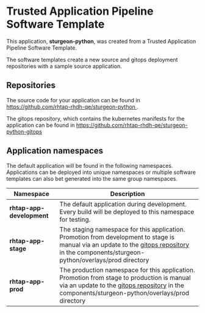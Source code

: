 # Trusted Application Pipeline Software Template

This application, **sturgeon-python**, was created from a Trusted Application Pipeline Software Template.

The software templates create a new source and gitops deployment repositories with a sample source application. 

## Repositories

The source code for your application can be found in [https://github.com/rhtap-rhdh-qe/sturgeon-python ](https://github.com/rhtap-rhdh-qe/sturgeon-python ).
 
The gitops repository, which contains the kubernetes manifests for the application can be found in 
[https://github.com/rhtap-rhdh-qe/sturgeon-python-gitops ](https://github.com/rhtap-rhdh-qe/sturgeon-python-gitops ) 

## Application namespaces 

The default application will be found in the following namespaces. Applications can be deployed into unique namespaces or multiple software templates can also bet generated into the same group namespaces.  

|  Namespace   |  Description   |  
| -------- | -------- |   
| **rhtap-app-development** | The default application during development. Every build will be deployed to this namespace for testing. | 
| **rhtap-app-stage** | The staging namespace for this application. Promotion from development to stage is manual via an update to the [gitops repository](https://github.com/rhtap-rhdh-qe/sturgeon-python-gitops ) in the components/sturgeon-python/overlays/prod directory |  
| **rhtap-app-prod** | The production namespace for this application. Promotion from stage to production is manual via an update to the [gitops repository](https://github.com/rhtap-rhdh-qe/sturgeon-python-gitops ) in the components/sturgeon-python/overlays/prod directory | 
